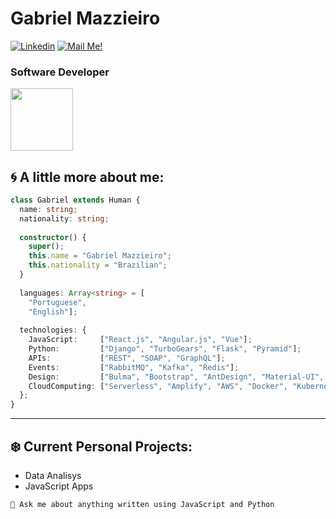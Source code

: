 # Gabriel Mazzieiro


[![Linkedin](https://img.shields.io/badge/-Connect-blue?style=flat-square&logo=Linkedin&logoColor=white&link=https://www.linkedin.com/in/gabriel-mazzieiro-fullstack-dev/)](https://www.linkedin.com/in/gabriel-mazzieiro-fullstack-dev/)
[![Mail Me!](https://img.shields.io/badge/-Contact%20Me!-c14438?style=flat-square&logo=Gmail&logoColor=white&link=mailto:gabrielpm94@gmail.com)](mailto:gabrielpm94@gmail.com)

### Software Developer

<img src="https://i.ibb.co/QJZdmpv/XOsX.gif" width="100" height="100" />

## 🌀 A little more about me:

```typescript
class Gabriel extends Human {
  name: string;
  nationality: string;
  
  constructor() {
    super();
    this.name = "Gabriel Mazzieiro";
    this.nationality = "Brazilian";
  }
  
  languages: Array<string> = [
    "Portuguese",
    "English"];
  
  technologies: {
    JavaScript:     ["React.js", "Angular.js", "Vue"];
    Python:         ["Django", "TurboGears", "Flask", "Pyramid"];
    APIs:           ["REST", "SOAP", "GraphQL"];
    Events:         ["RabbitMQ", "Kafka", "Redis"];
    Design:         ["Bulma", "Bootstrap", "AntDesign", "Material-UI", "Kendo-UI"];
    CloudComputing: ["Serverless", "Amplify", "AWS", "Docker", "Kubernetes"];
  };  
}
```
---
## ❄️ Current Personal Projects:

- Data Analisys
- JavaScript Apps


`💬 Ask me about anything written using JavaScript and Python`
